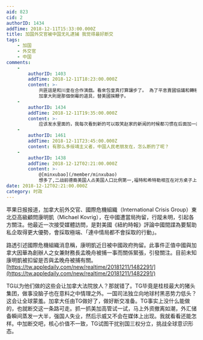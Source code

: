 ```yaml
---
aid: 823
cid: 2
authorID: 1434
addTime: 2018-12-11T15:33:00.000Z
title: 加国外交官被中国无礼逮捕 我觉得最好断交
tags:
    - 加国
    - 外交官
    - 中国
comments:
    -
        authorID: 1403
        addTime: 2018-12-11T18:23:00.000Z
        content: >-
            共匪這是和川皇在合作演戲。看來包皇真打算讓步了。 為了平息賣國協議和轉移焦點，故意弄些毫無意義的把戲用來壓服質疑聲音。
            加拿大則是那個倒霉的道具，替美國挨鞭子。
    -
        authorID: 1434
        addTime: 2018-12-11T19:35:00.000Z
        content: >-
            应该发水里面的，我每次看到新的可以取笑赵家的新闻的时候都习惯在后面加一段自己声讨文。感觉站长不是很喜欢。哎，更长声讨的都发品葱了，本帖是水。
    -
        authorID: 1461
        addTime: 2018-12-11T23:45:00.000Z
        content: 有那么多绥靖主义者，中国人民老朋友在，怎么断的了呢？
    -
        authorID: 1438
        addTime: 2018-12-12T02:21:00.000Z
        content: >-
            @[minxubao](/member/minxubao)
            想多了,二战前德裔美国人占美国人口比例第一,福特和希特勒相互在对方桌子上有照片 该打还是不手软的
date: 2018-12-12T02:21:00.000Z
category: 时政
---
```


苹果日报报道，加拿大前外交官、國際危機組織（International Crisis Group）東北亞高級顧問康明凱（Michael Kovrig），在中國遭當局拘留，行蹤未明，引起各方關注。他最近一次接受媒體訪問，是對美國《紐約時報》評論中國間諜為要幫助私企取得更大優勢，會採取極端、「連中情局都不會採取的行動」。

路透引述國際危機組織消息稱，康明凱近日被中國政府拘留。此事件正值中國與加拿大因華為創辦人之女兼財務長孟晚舟被捕一事而關係緊張，引發關注。目前未知康明凱被扣留是否與孟晚舟被捕有關。 [https://tw.appledaily.com/new/realtime/20181211/1482291/](https://tw.appledaily.com/new/realtime/20181211/1482291/)

TG以为他们做的这些会让加拿大法院放人？那就错了。TG毕竟是桂枝最大的猪头集团，做事没脑子也在意料之中情理之外。一国司法独立向地球村黑恶势力低头？这会让全球蒙羞。加拿大任由TG做好了，做好断交准备。TG事实上没什么能做的，也就断交这一条路可走。抓一抓美加高管试一试，马上外资撤离如潮，外汇储备瞬间蒸发一大半，强国人失业，然后示威又不会在媒体上出现。我就看看还能怎样。中加断交吧，核心价值不一致，TG试图干扰别国三权分立，挑战全球意识形态。
